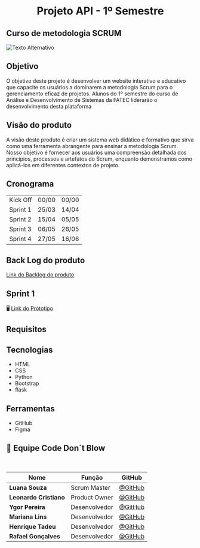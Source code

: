 <h1 align="center"> Projeto API - 1º Semestre </h1>



## Curso de metodologia SCRUM 

<img src="https://wac-cdn.atlassian.com/dam/jcr:7af87fb7-1d9d-40de-910b-852ad8fe1825/scrum@2x.png?cdnVersion=1549" alt="Texto Alternativo">

## Objetivo
O objetivo deste projeto é desenvolver um website interativo e educativo que capacite os usuários a dominarem a metodologia Scrum para o gerenciamento eficaz de projetos. Alunos do 1º semestre do curso de Análise e Desenvolvimento de Sistemas da FATEC liderarão o desenvolvimento desta plataforma

## Visão do produto
A visão deste produto é criar um sistema web didático e formativo que sirva como uma ferramenta abrangente para ensinar a metodologia Scrum. Nosso objetivo é fornecer aos usuários uma compreensão detalhada dos princípios, processos e artefatos do Scrum, enquanto demonstramos como aplicá-los em diferentes contextos de projeto.

## Cronograma
<table>
  <tr>
    <td>Kick Off</td>
    <td>00/00</td>
    <td>00/00</td>
  </tr>
   <tr>
    <td>Sprint 1</td>
    <td>25/03</td>
    <td>14/04</td>
  </tr>
   <tr>
    <td>Sprint 2</td>
    <td>15/04</td>
    <td>05/05</td>
  </tr>
   <tr>
    <td>Sprint 3</td>
    <td>06/05</td>
    <td>26/05</td>
  </tr>
   <tr>
   <td>Sprint 4</td>
    <td>27/05</td>
    <td>16/06</td>
  </tr>
</table>

## Back Log do produto

<a href="https://manager.2pdf.com/apps/storage/files/11156412/result/DOC-20240505-WA0013_c%C3%B3pia.png"> Link do Backlog do produto </a>
<!-- <a href="https://manager.2pdf.com/apps/storage/files/11156406/result/Sprint2_c%C3%B3pia.png""> Link do Backlog da Sprint <a/> -->

## Sprint 1
🖥️ <a href="https://www.figma.com/file/AITmv8eBwOrtGHrH3mUCpp/ScrumTutor?type=design&node-id=0%3A1&mode=design&t=XtDlVeMKcAiUqZ5w-1">Link do Prótotipo</a>
## Requisitos

## Tecnologias
<ul>
        <li>HTML</li>
        <li>CSS</li>
        <li>Python</li>
        <li>Bootstrap</li>
        <li>flask</li>
</ul>

## Ferramentas
<ul>
        <li>GitHub</li>
        <li>Figma</li>        
</ul>





















## 👥 Equipe Code Don´t Blow

<br>

|Nome|Função|GitHub|
| -------- |-------- |-------- |
|**Luana Souza**|Scrum Master|[@GitHub](https://github.com/luanaapms)|
|**Leonardo Cristiano**|Product Owner|[@GitHub](https://github.com/Leonardo-dSouza)|
|**Ygor Pereira**|Desenvolvedor|[@GitHub](https://github.com/YgorPereira)|
|**Mariana Lins**|Desenvolvedor|[@GitHub](https://github.com/mariana-lins)||
|**Henrique Tadeu**|Desenvolvedor|[@GitHub](https://github.com/henrySilverIX)|
|**Rafael Gonçalves**|Desenvolvedor|[@GitHub](https://github.com/EstupendoG)|


</br>
